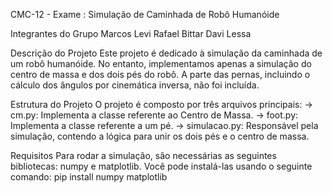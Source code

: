 ﻿CMC-12 - Exame : Simulação de Caminhada de Robô Humanóide

Integrantes do Grupo
    Marcos Levi
    Rafael Bittar
    Davi Lessa

Descrição do Projeto
    Este projeto é dedicado à simulação da caminhada de um robô humanóide. No entanto, implementamos apenas a simulação do centro de massa e dos dois pés do robô. A parte das pernas, incluindo o cálculo dos ângulos por cinemática inversa, não foi incluída.

Estrutura do Projeto
    O projeto é composto por três arquivos principais:
        -> cm.py: Implementa a classe referente ao Centro de Massa.
        -> foot.py: Implementa a classe referente a um pé.
        -> simulacao.py: Responsável pela simulação, contendo a lógica para unir os dois pés e o centro de massa.

Requisitos
    Para rodar a simulação, são necessárias as seguintes bibliotecas: numpy e matplotlib. 
        Você pode instalá-las usando o seguinte comando: pip install numpy matplotlib
